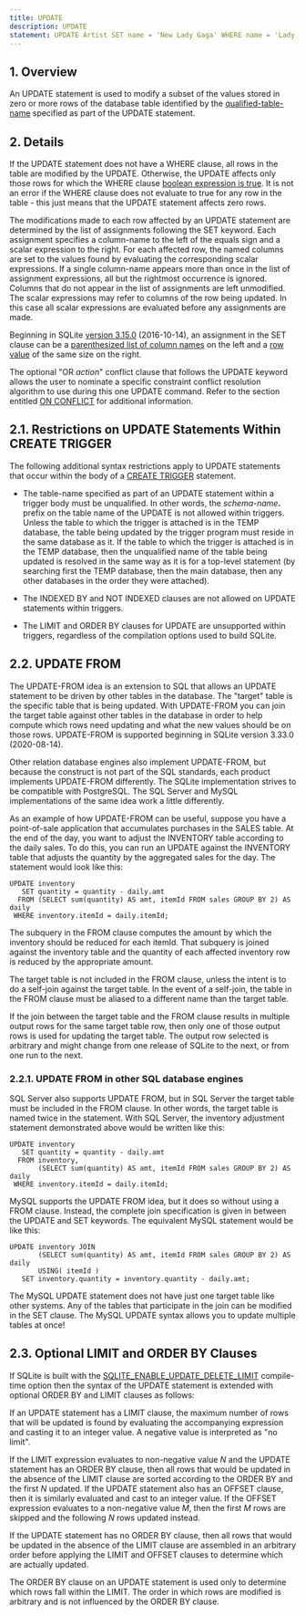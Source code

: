 ```yaml
---
title: UPDATE
description: UPDATE
statement: UPDATE Artist SET name = 'New Lady Gaga' WHERE name = 'Lady Gaga';
---
```


## 1. Overview

<!-- do-not-touch-svg-import: 'update.svg' -->

An UPDATE statement is used to modify a subset of the values stored in
zero or more rows of the database table identified by the
<a href="https://www.sqlite.org/syntax/qualified-table-name.html"
target="_blank">qualified-table-name</a> specified as part of the UPDATE
statement.

## 2. Details

If the UPDATE statement does not have a WHERE clause, all rows in the
table are modified by the UPDATE. Otherwise, the UPDATE affects only
those rows for which the WHERE clause [boolean expression is
true](lang_expr#booleanexpr). It is not an error if the WHERE clause
does not evaluate to true for any row in the table - this just means
that the UPDATE statement affects zero rows.

The modifications made to each row affected by an UPDATE statement are
determined by the list of assignments following the SET keyword. Each
assignment specifies a <span class="yyterm">column-name</span> to the
left of the equals sign and a scalar expression to the right. For each
affected row, the named columns are set to the values found by
evaluating the corresponding scalar expressions. If a single column-name
appears more than once in the list of assignment expressions, all but
the rightmost occurrence is ignored. Columns that do not appear in the
list of assignments are left unmodified. The scalar expressions may
refer to columns of the row being updated. In this case all scalar
expressions are evaluated before any assignments are made.

Beginning in SQLite
<a href="https://www.sqlite.org/releaselog/3_15_0.html"
target="_blank">version 3.15.0</a> (2016-10-14), an assignment in the
SET clause can be a
<a href="https://www.sqlite.org/syntax/column-name-list.html"
target="_blank">parenthesized list of column names</a> on the left and a
<a href="https://www.sqlite.org/rowvalue.html" target="_blank">row
value</a> of the same size on the right.

The optional "OR *action*" conflict clause that follows the UPDATE
keyword allows the user to nominate a specific constraint conflict
resolution algorithm to use during this one UPDATE command. Refer to the
section entitled [ON CONFLICT](lang_conflict) for additional
information.

## 2.1. Restrictions on UPDATE Statements Within CREATE TRIGGER

The following additional syntax restrictions apply to UPDATE statements
that occur within the body of a [CREATE TRIGGER](lang_createtrigger)
statement.

- The <span class="yyterm">table-name</span> specified as part of an
  UPDATE statement within a trigger body must be unqualified. In other
  words, the _schema-name_**.** prefix on the table name of the UPDATE
  is not allowed within triggers. Unless the table to which the trigger
  is attached is in the TEMP database, the table being updated by the
  trigger program must reside in the same database as it. If the table
  to which the trigger is attached is in the TEMP database, then the
  unqualified name of the table being updated is resolved in the same
  way as it is for a top-level statement (by searching first the TEMP
  database, then the main database, then any other databases in the
  order they were attached).

- The INDEXED BY and NOT INDEXED clauses are not allowed on UPDATE
  statements within triggers.

- The LIMIT and ORDER BY clauses for UPDATE are unsupported within
  triggers, regardless of the compilation options used to build SQLite.

<span id="upfrom"></span>

## 2.2. UPDATE FROM

The UPDATE-FROM idea is an extension to SQL that allows an UPDATE
statement to be driven by other tables in the database. The "target"
table is the specific table that is being updated. With UPDATE-FROM you
can join the target table against other tables in the database in order
to help compute which rows need updating and what the new values should
be on those rows. UPDATE-FROM is supported beginning in SQLite version
3.33.0 (2020-08-14).

Other relation database engines also implement UPDATE-FROM, but because
the construct is not part of the SQL standards, each product implements
UPDATE-FROM differently. The SQLite implementation strives to be
compatible with PostgreSQL. The SQL Server and MySQL implementations of
the same idea work a little differently.

As an example of how UPDATE-FROM can be useful, suppose you have a
point-of-sale application that accumulates purchases in the SALES table.
At the end of the day, you want to adjust the INVENTORY table according
to the daily sales. To do this, you can run an UPDATE against the
INVENTORY table that adjusts the quantity by the aggregated sales for
the day. The statement would look like this:

<div class="codeblock">

    UPDATE inventory
       SET quantity = quantity - daily.amt
      FROM (SELECT sum(quantity) AS amt, itemId FROM sales GROUP BY 2) AS daily
     WHERE inventory.itemId = daily.itemId;

</div>

The subquery in the FROM clause computes the amount by which the
inventory should be reduced for each itemId. That subquery is joined
against the inventory table and the quantity of each affected inventory
row is reduced by the appropriate amount.

The target table is not included in the FROM clause, unless the intent
is to do a self-join against the target table. In the event of a
self-join, the table in the FROM clause must be aliased to a different
name than the target table.

If the join between the target table and the FROM clause results in
multiple output rows for the same target table row, then only one of
those output rows is used for updating the target table. The output row
selected is arbitrary and might change from one release of SQLite to the
next, or from one run to the next.

### 2.2.1. UPDATE FROM in other SQL database engines

SQL Server also supports UPDATE FROM, but in SQL Server the target table
must be included in the FROM clause. In other words, the target table is
named twice in the statement. With SQL Server, the inventory adjustment
statement demonstrated above would be written like this:

<div class="codeblock">

    UPDATE inventory
       SET quantity = quantity - daily.amt
      FROM inventory, 
           (SELECT sum(quantity) AS amt, itemId FROM sales GROUP BY 2) AS daily
     WHERE inventory.itemId = daily.itemId;

</div>

MySQL supports the UPDATE FROM idea, but it does so without using a FROM
clause. Instead, the complete join specification is given in between the
UPDATE and SET keywords. The equivalent MySQL statement would be like
this:

<div class="codeblock">

    UPDATE inventory JOIN
           (SELECT sum(quantity) AS amt, itemId FROM sales GROUP BY 2) AS daily
           USING( itemId )
       SET inventory.quantity = inventory.quantity - daily.amt;

</div>

The MySQL UPDATE statement does not have just one target table like
other systems. Any of the tables that participate in the join can be
modified in the SET clause. The MySQL UPDATE syntax allows you to update
multiple tables at once!

## 2.3. Optional LIMIT and ORDER BY Clauses

If SQLite is built with the
<a href="https://www.sqlite.org/compile.html#enable_update_delete_limit"
target="_blank">SQLITE_ENABLE_UPDATE_DELETE_LIMIT</a> compile-time
option then the syntax of the UPDATE statement is extended with optional
ORDER BY and LIMIT clauses as follows:

<!-- do-not-touch-svg-import: 'update2.svg' -->

If an UPDATE statement has a LIMIT clause, the maximum number of rows
that will be updated is found by evaluating the accompanying expression
and casting it to an integer value. A negative value is interpreted as
"no limit".

If the LIMIT expression evaluates to non-negative value *N* and the
UPDATE statement has an ORDER BY clause, then all rows that would be
updated in the absence of the LIMIT clause are sorted according to the
ORDER BY and the first *N* updated. If the UPDATE statement also has an
OFFSET clause, then it is similarly evaluated and cast to an integer
value. If the OFFSET expression evaluates to a non-negative value *M*,
then the first *M* rows are skipped and the following *N* rows updated
instead.

If the UPDATE statement has no ORDER BY clause, then all rows that would
be updated in the absence of the LIMIT clause are assembled in an
arbitrary order before applying the LIMIT and OFFSET clauses to
determine which are actually updated.

The ORDER BY clause on an UPDATE statement is used only to determine
which rows fall within the LIMIT. The order in which rows are modified
is arbitrary and is not influenced by the ORDER BY clause.
